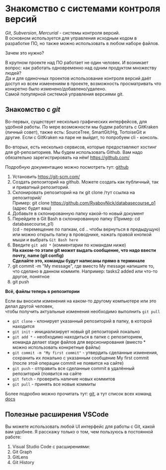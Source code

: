 # Знакомство с системами контроля версий

_Git_, _Subversion_, _Mercurial_ - системы контроля версий.  
В основном используется для управления исходным кодом в разработке ПО, но также
можно использовать в любом наборе файлов.

Зачем это нужно?

В крупном проекте над ПО работает не один человек. И возникает вопрос:
как работать одновременно над одним продуктом множеству людей?  
Да и для одиночных проектов использование контроля версий даёт доступ ко всем
изменениям в проекте, возможность просматривать что конкретно было изменено/добавлено/удалено.  
Самой популярной системой управления версиями git.

## Знакомство с _git_

Во-первых, существует несколько графических интерфейсов, для удобной работы. По мере возможности мы будем работать с GitKraken (личный совет), также есть: SourceTree, SmartGit/Hg, TortoiseGit и другие. Если с GitKraken на паре не выйдет, то попробуем cli - консоль.

Во-вторых, есть несколько сервисов, которые предоставляют хостинг для git-репозиториев.
Мы будем использовать Github. Вам надо обязательно зарегистрировать на нём! https://github.com/

Подробную документацию можно посмотреть тут:
[github](https://guides.github.com/activities/hello-world/)

1. Установить https://git-scm.com/
2. Создать репозиторий на github. Можете создать как публичный, так и приватный репозиторий.
3. Склонировать репозиторий на пк git clone /тут ссылка на репозиторий/  
   Пример: git clone https://github.com/RyabovNick/databasecourse_p1 (адрес будет ваш)
4. Добавьте в склонированную папку какой-то новый документ
5. Перейдите в Git Bash в склонированную папку (Пример: cd databasecourse_p1)  
   (cd - перемещение по папкам, cd .. чтобы вернуться в предыдущую) или можно открыть папку в проводнике, нажать правой кнопкой мыши и выбрать `Git Bash here`
6. Введите `git add *` (комментарии по командам ниже)  
   **На каком-то этапе git может выдать сообщение, что надо ввести почту, name (git config)  
   Сделайте это, команды будут написаны прямо в терминале**
7. git commit -m "My message", где вместо My message напишите то, что сделано в данном коммите. Например: tasks2 added или что-то другое, понятное
8. git push

**Всё, файлы теперь в репозитории**

Если вы вносили изменения на каком-то другому компьютере или это делал другой человек,  
чтобы получить актуальные изменения необходимо выполнить `git pull`

- `git clone` - клонирует указанный репозиторий в папку, в которой находится
- `git init` - инициализирует новый git репозиторий локально
- `git add *` - необходимо находиться в папке с репозиторием, команда делает stage файлов для версионирования (вместо * можно использовать конкретные файлы)
- `git commit -m "My first commit"` - утвердить сделанные изменения, сохранить их локально с указанным сообщение My first commit (после этой операции commit не появится на сайте)
- `git push` - отправить все сделанные commit в удалённый репозиторий (появится на сайте
- `git fetch` - проверить наличие новых коммитов
- `git pull` - принять все новые коммиты

Более подробно можно прочитать тут:
[git](https://git-scm.com/doc), а тут список всех команд [docs](https://services.github.com/on-demand/downloads/github-git-cheat-sheet.pdf)

## Полезные расширения VSCode

Вы можете использовать любой UI интерфейс для работы с Git, какой вам удобнее. Я расскажу только о том, чем пользуюсь в постоянной работе:

1. Visual Studio Code с расширениями:
2. Git Graph
3. GitLens
4. Git History
